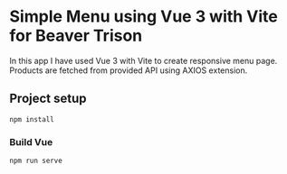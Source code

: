 # Simple Menu using Vue 3 with Vite for Beaver Trison

In this app I have used Vue 3 with Vite to create responsive menu page. Products are fetched from provided API using AXIOS extension.



## Project setup
```
npm install
```

### Build Vue 
```
npm run serve
```
